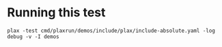 # Running this test
```
plax -test cmd/plaxrun/demos/include/plax/include-absolute.yaml -log debug -v -I demos
```